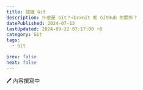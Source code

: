 ```yaml
---
title: 認識 Git
description: 什麼是 Git？<br>Git 和 GitHub 的關係？
datePublished: 2024-07-13
lastUpdated: 2024-09-22 07:17:00 +8
category: Git
tags:
  - Git

prev: false
next: false
---
```


🖊️ 內容撰寫中
